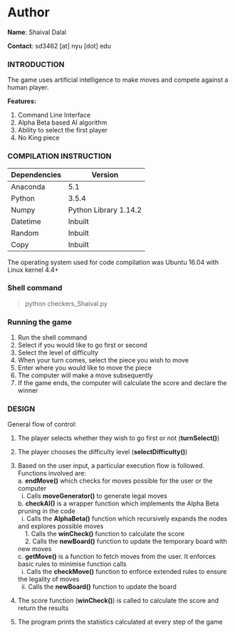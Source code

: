 # Author
**Name**: Shaival Dalal

**Contact**: sd3462 [at] nyu [dot] edu


### INTRODUCTION
The game uses artificial intelligence to make moves and compete against a human
player.

__Features:__
  1. Command Line Interface
  2. Alpha Beta based AI algorithm
  3. Ability to select the first player
  4. No King piece
  
  
### COMPILATION INSTRUCTION

|  Dependencies 	|  Version 	|
|---	|---	|
|  Anaconda 	|  5.1 	|
|  Python 	|   3.5.4	|
|  Numpy 	|   Python Library 1.14.2	|
|  Datetime 	|  Inbuilt 	|
|  Random 	|  Inbuilt 	|
|  Copy  |  Inbuilt  |

The operating system used for code compilation was Ubuntu 16.04 with Linux kernel
4.4+

### Shell command
> python checkers_Shaival.py

### Running the game
1. Run the shell command
2. Select if you would like to go first or second
3. Select the level of difficulty
4. When your turn comes, select the piece you wish to move
5. Enter where you would like to move the piece
6. The computer will make a move subsequently
7. If the game ends, the computer will calculate the score and declare the winner

### DESIGN
General flow of control:
1. The player selects whether they wish to go first or not (**turnSelect()**)
2. The player chooses the difficulty level (**selectDifficulty()**)
3. Based on the user input, a particular execution flow is followed. Functions involved are:<br>
  a. **endMove()** which checks for moves possible for the user or the computer<br>
      &nbsp;&nbsp;i. Calls **moveGenerator()** to generate legal moves <br>
  b. **checkAI()** is a wrapper function which implements the Alpha Beta pruning in the code<br>
        &nbsp;&nbsp;i. Calls the **AlphaBeta()** function which recursively expands the nodes and explores possible moves<br>
          &nbsp;&nbsp;&nbsp;&nbsp;1. Calls the **winCheck()** function to calculate the score <br>
          &nbsp;&nbsp;&nbsp;&nbsp;2. Calls the **newBoard()** function to update the temporary board with new moves<br>
   c. **getMove()** is a function to fetch moves from the user. It enforces basic rules to minimise function calls<br>
      &nbsp;&nbsp;i. Calls the **checkMove()** function to enforce extended rules to ensure the legality of moves<br>
      &nbsp;&nbsp;ii. Calls the **newBoard()** function to update the board<br>

4. The score function (**winCheck()**) is called to calculate the score and return the results
5. The program prints the statistics calculated at every step of the game
